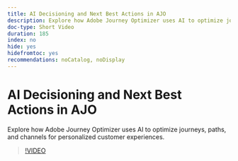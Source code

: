 ```yaml
---
title: AI Decisioning and Next Best Actions in AJO
description: Explore how Adobe Journey Optimizer uses AI to optimize journeys, paths, and channels for personalized customer experiences.
doc-type: Short Video
duration: 185
index: no
hide: yes
hidefromtoc: yes
recommendations: noCatalog, noDisplay
---
```


# AI Decisioning and Next Best Actions in AJO

Explore how Adobe Journey Optimizer uses AI to optimize journeys, paths, and channels for personalized customer experiences.

<!-- 62_S520_3442520_184_ai-decisioning-and-next-best-actions-in-ajo -->
>[!VIDEO](https://video.tv.adobe.com/v/3458188/?learn=on&enablevpops=true)
